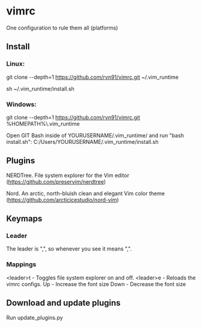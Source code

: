# vimrc
One configuration to rule them all (platforms)

## Install
### Linux:
git clone --depth=1 https://github.com/rvn91/vimrc.git ~/.vim_runtime

sh ~/.vim_runtime/install.sh

### Windows:
git clone --depth=1 https://github.com/rvn91/vimrc.git %HOMEPATH%\\.vim_runtime

Open GIT Bash inside of YOURUSERNAME/.vim_runtime/ and run "bash install.sh":
C:/Users/YOURUSERNAME/.vim_runtime/install.sh

## Plugins
NERDTree. File system explorer for the Vim editor (https://github.com/preservim/nerdtree)

Nord. An arctic, north-bluish clean and elegant Vim color theme (https://github.com/arcticicestudio/nord-vim)

## Keymaps
### Leader
The leader is ",", so whenever you see <leader> it means ",".

### Mappings
\<leader\>t - Toggles file system explorer on and off.
\<leader\>e - Reloads the vimrc configs.
<C-up>Up - Increase the font size
<C-up>Down - Decrease the font size

## Download and update plugins
Run update_plugins.py

